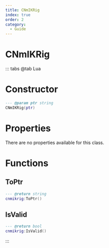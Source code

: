 ```yaml
---
title: CNmIKRig
index: true
order: 2
category:
  - Guide
---
```


# CNmIKRig

::: tabs
@tab Lua
# Constructor
```lua
--- @param ptr string
CNmIKRig(ptr)
```
# Properties
There are no properties available for this class.
# Functions
## ToPtr
```lua
--- @return string
cnmikrig:ToPtr()
```
## IsValid
```lua
--- @return bool
cnmikrig:IsValid()
```

:::